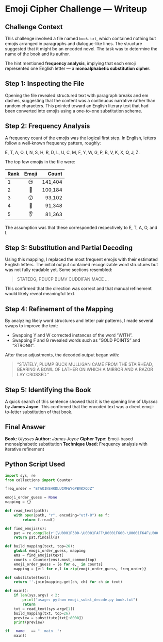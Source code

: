 # Emoji Cipher Challenge — Writeup

## Challenge Context

This challenge involved a file named `book.txt`, which contained nothing but emojis arranged in paragraphs and dialogue-like lines. The structure suggested that it might be an encoded novel. The task was to determine the name of the book and its author.

The hint mentioned **frequency analysis**, implying that each emoji represented one English letter — a **monoalphabetic substitution cipher**.

## Step 1: Inspecting the File

Opening the file revealed structured text with paragraph breaks and em dashes, suggesting that the content was a continuous narrative rather than random characters. This pointed toward an English literary text that had been converted into emojis using a one-to-one substitution scheme.

## Step 2: Frequency Analysis

A frequency count of the emojis was the logical first step. In English, letters follow a well-known frequency pattern, roughly:

E, T, A, O, I, N, S, H, R, D, L, U, C, M, F, Y, W, G, P, B, V, K, X, Q, J, Z.

The top few emojis in the file were:

| Rank | Emoji |   Count |
| ---- | :---: | ------: |
| 1    |  😍   | 141,404 |
| 2    |  🤡   | 100,184 |
| 3    |  😙   |  93,102 |
| 4    |  🥶   |  91,348 |
| 5    |  👂   |  81,363 |

The assumption was that these corresponded respectively to E, T, A, O, and I.

## Step 3: Substitution and Partial Decoding

Using this mapping, I replaced the most frequent emojis with their estimated English letters. The initial output contained recognizable word structures but was not fully readable yet. Some sections resembled:

> STATEDG, PDUCP BUMV CUDDIFAN MACE ...

This confirmed that the direction was correct and that manual refinement would likely reveal meaningful text.

## Step 4: Refinement of the Mapping

By analyzing likely word structures and letter pair patterns, I made several swaps to improve the text:

- Swapping Y and W corrected instances of the word “WITH”.
- Swapping F and G revealed words such as “GOLD POINTS” and “STRONG”.

After these adjustments, the decoded output began with:

> “STATELY, PLUMP BUCK MULLIGAN CAME FROM THE STAIRHEAD, BEARING A BOWL OF LATHER ON WHICH A MIRROR AND A RAZOR LAY CROSSED.”

## Step 5: Identifying the Book

A quick search of this sentence showed that it is the opening line of _Ulysses_ by **James Joyce**. This confirmed that the encoded text was a direct emoji-to-letter substitution of that book.

## Final Answer

**Book:** _Ulysses_
**Author:** _James Joyce_
**Cipher Type:** Emoji-based monoalphabetic substitution
**Technique Used:** Frequency analysis with iterative refinement

## Python Script Used

```python
import sys, re
from collections import Counter

freq_order = "ETAOINSHRDLUCMFWYGPBVKXQJZ"

emoji_order_guess = None
mapping = {}

def read_text(path):
    with open(path, "r", encoding="utf-8") as f:
        return f.read()

def find_emojis(s):
    pat = re.compile(r'[\U0001F300-\U0001FAFF\U0001F600-\U0001F64F\U0001F680-\U0001F6FF]')
    return pat.findall(s)

def build_mapping(text, top=26):
    global emoji_order_guess, mapping
    ems = find_emojis(text)
    counts = Counter(ems).most_common(top)
    emoji_order_guess = [e for e,_ in counts]
    mapping = {e:l for e,l in zip(emoji_order_guess, freq_order)}

def substitute(text):
    return ''.join(mapping.get(ch, ch) for ch in text)

def main():
    if len(sys.argv) < 2:
        print("usage: python emoji_subst_decode.py book.txt")
        return
    txt = read_text(sys.argv[1])
    build_mapping(txt, top=26)
    preview = substitute(txt[:8000])
    print(preview)

if __name__ == "__main__":
    main()
```
